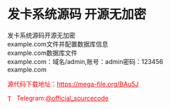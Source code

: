# 发卡系统源码 开源无加密

发卡系统源码开源无加密<br>example.com文件并配置数据库信息<br>example.com数据库文件<br>example.com：域名/admin,账号：admin密码：123456<br>example.com<br>


<p style="color: red;">源代码下载地址：<a href="https://mega-file.org/BAu5J" style="color: red;">https://mega-file.org/BAu5J</a></p><p style="color: red;"><img src="https://cdn-icons-png.flaticon.com/512/2111/2111646.png" alt="Telegram Icon" style="width: 16px; vertical-align: middle; margin-right: 5px;">Telegram:<a href="https://t.me/official_sourcecode" style="color: red;">@official_sourcecode</a></p>